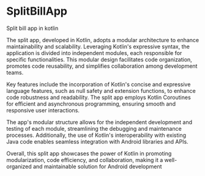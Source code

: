 # SplitBillApp
Split bill app in kotlin

The split app, developed in Kotlin, adopts a modular architecture to enhance maintainability and scalability. Leveraging Kotlin's expressive syntax, the application is divided into independent modules, each responsible for specific functionalities. This modular design facilitates code organization, promotes code reusability, and simplifies collaboration among development teams.

Key features include the incorporation of Kotlin's concise and expressive language features, such as null safety and extension functions, to enhance code robustness and readability. The split app employs Kotlin Coroutines for efficient and asynchronous programming, ensuring smooth and responsive user interactions.

The app's modular structure allows for the independent development and testing of each module, streamlining the debugging and maintenance processes. Additionally, the use of Kotlin's interoperability with existing Java code enables seamless integration with Android libraries and APIs.

Overall, this split app showcases the power of Kotlin in promoting modularization, code efficiency, and collaboration, making it a well-organized and maintainable solution for Android development
